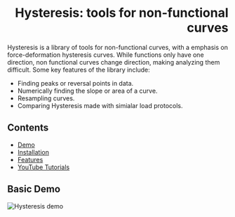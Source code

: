 <h1 align = "Right">Hysteresis: tools for non-functional curves</h1>


Hysteresis is a library of tools for non-functional curves, with a emphasis on force-deformation hysteresis curves.
While functions only have one direction, non functional curves change direction, making analyzing them difficult.
Some key features of the library include:

* Finding peaks or reversal points in data.
* Numerically finding the slope or area of a curve.
* Resampling curves.
* Comparing Hysteresis made with simialar load protocols.

## Contents

* [Demo](https://github.com/cslotboom/Hysteresis#demo)
* [Installation](https://github.com/cslotboom/Hysteresis#installation)
* [Features](https://github.com/cslotboom/Hysteresis#features)
* [YouTube Tutorials](https://github.com/connorferster/handcalcs#youtube-tutorials)

## Basic Demo

![Hysteresis demo](docs/images/demo.gif)